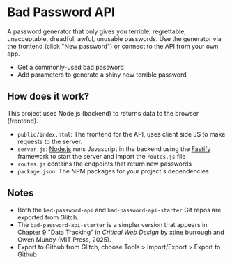 # Bad Password API

A password generator that only gives you terrible, regrettable, unacceptable, dreadful, awful, unusable passwords. Use the generator via the frontend (click "New password") or connect to the API from your own app.

- Get a commonly-used bad password
- Add parameters to generate a shiny new terrible password


## How does it work?

This project uses Node.js (backend) to returns data to the browser (frontend).

- `public/index.html`: The frontend for the API, uses client side JS to make requests to the server.
- `server.js`: [Node.js](https://nodejs.org/en/about/) runs Javascript in the backend using the [Fastify](https://www.fastify.io/) framework to start the server and import the `routes.js` file
- `routes.js` contains the endpoints that return new passwords
- `package.json`: The NPM packages for your project's dependencies

## Notes

- Both the `bad-password-api` and `bad-password-api-starter` Git repos are exported from Glitch.
- The `bad-password-api-starter` is a simpler version that appears in Chapter 9 "Data Tracking" in <em>Critical Web Design</em> by xtine burrough and Owen Mundy (MIT Press, 2025).
- Export to Github from Glitch, choose Tools > Import/Export > Export to Github
